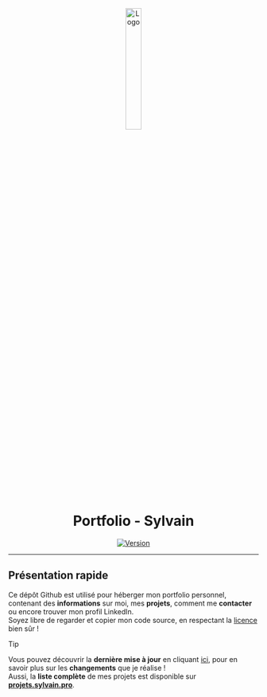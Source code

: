 <div align="center">
  <a href="https://sylvain.pro"><img src="https://sylvain.pro/images/portfolio.png" alt="Logo" width="25%" height="auto"></a>

# Portfolio - Sylvain
  [![Version](https://custom-icon-badges.demolab.com/badge/Site%20:-v1.4.9-6479ee?logo=sylvain&labelColor=23272A)](https://github.com/20syldev/portfolio/releases/latest)
</div>

---

## Présentation rapide
Ce dépôt Github est utilisé pour héberger mon portfolio personnel, contenant des **informations** sur moi, mes **projets**, comment me **contacter** ou encore trouver mon profil LinkedIn.  
Soyez libre de regarder et copier mon code source, en respectant la [licence](https://github.com/20syldev/portfolio?tab=BSD-3-Clause-1-ov-file#readme) bien sûr !

> [!TIP]
> Vous pouvez découvrir la **dernière mise à jour** en cliquant [ici](https://github.com/20syldev/portfolio/releases/latest), pour en savoir plus sur les **changements** que je réalise !  
> Aussi, la **liste complète** de mes projets est disponible sur **[projets.sylvain.pro](https://projets.sylvain.pro)**.
